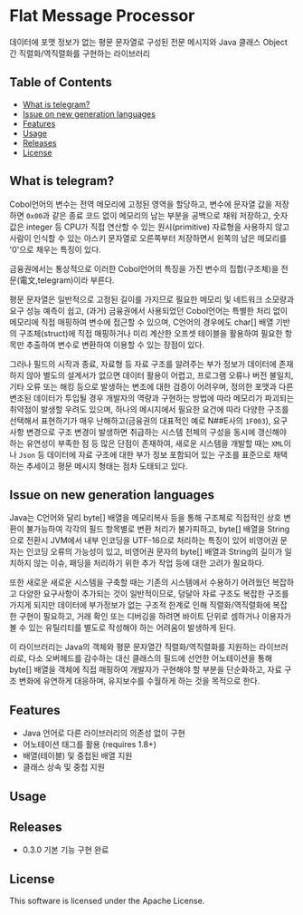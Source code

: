 # Flat Message Processor

데이터에 포맷 정보가 없는 평문 문자열로 구성된 전문 메시지와 Java 클래스 Object간 직렬화/역직렬화를 구현하는 라이브러리

## Table of Contents

- [What is telegram?](#what-is-telegram)
- [Issue on new generation languages](#issue-on-new-generation-languages)
- [Features](#features)
- [Usage](#usage)
- [Releases](#releases)
- [License](#license)

## What is telegram?

Cobol언어의 변수는 전역 메모리에 고정된 영역을 할당하고, 변수에 문자열 값을 저장하면 `0x00`과 같은 종료 코드 없이 메모리의 남는 부분을
공백으로 채워 저장하고, 숫자 값은 integer 등 CPU가 직접 연산할 수 있는 원시(primitive) 자료형을 사용하지 않고 사람이 인식할 수 있는
아스키 문자열로 오른쪽부터 저장하면서 왼쪽의 남은 메모리를 '0'으로 채우는 특징이 있다.

금융권에서는 통상적으로 이러한 Cobol언어의 특징을 가진 변수의 집합(구조체)을 전문(電文,telegram)이라 부른다.

평문 문자열은 일반적으로 고정된 길이를 가지므로 필요한 메모리 및 네트워크 소모량과 요구 성능 예측이 쉽고, (과거) 금융권에서 사용되었던
Cobol언어는 특별한 처리 없이 메모리에 직접 매핑하여 변수에 접근할 수 있으며, C언어의 경우에도 char[] 배열 기반의 구조체(struct)에 직접
매핑하거나 미리 계산한 오프셋 테이블을 활용하여 필요한 항목만 추출하여 변수로 변환하여 이용할 수 있는 장점이 있다.

그러나 필드의 시작과 종료, 자료형 등 자료 구조를 알려주는 부가 정보가 데이터에 존재하지 않아 별도의 설계서가 없으면 데이터 활용이 어렵고,
프로그램 오류나 버전 불일치, 기타 오류 또는 해킹 등으로 발생하는 변조에 대한 검증이 어려우며, 정의한 포맷과 다른 변조된 데이터가 투입될
경우 개발자의 역량과 구현하는 방법에 따라 메모리가 파괴되는 취약점이 발생할 우려도 있으며, 하나의 메시지에서 필요한 요건에 따라 다양한 구조를
선택해서 표현하기가 매우 난해하고(금융권의 대표적인 예로 N##E사의 `1F003`), 요구사항 변경으로 구조 변경이 발생하면 취급하는 시스템 전체의
구성을 동시에 갱신해야 하는 유연성이 부족한 점 등 많은 단점이 존재하여, 새로운 시스템을 개발할 때는 `XML`이나 `Json` 등 데이터에 자료
구조에 대한 부가 정보 포함되어 있는 구조를 표준으로 채택하는 추세이고 평문 메시지 형태는 점차 도태되고 있다.

## Issue on new generation languages

Java는 C언어와 달리 byte[] 배열을 메모리복사 등을 통해 구조체로 직접적인 상호 변환이 불가능하여 각각의 필드 항목별로 변환 처리가 불가피하고,
byte[] 배열을 String으로 전환시 JVM에서 내부 인코딩을 UTF-16으로 처리하는 특징이 있어 비영어권 문자는 인코딩 오류의 가능성이 있고,
비영어권 문자의 byte[] 배열과 String의 길이가 일치하지 않는 이슈, 패딩을 처리하기 위한 추가 작업 등에 대한 고려가 필요하다.

또한 새로운 새로운 시스템을 구축할 때는 기존의 시스템에서 수용하기 어려웠던 복잡하고 다양한 요구사항이 추가되는 것이 일반적이므로,
덩달아 자료 구조도 복잡한 구조를 가지게 되지만 데이터에 부가정보가 없는 구조적 한계로 인해 직렬화/역직렬화에 복잡한 구현이 필요하고,
거래 확인 또는 디버깅을 하려면 바이트 단위로 셈하거나 이용자가 볼 수 있는 유틸리티를 별도로 작성해야 하는 어려움이 발생하게 된다.

이 라이브러리는 Java의 객체와 평문 문자열간 직렬화/역직렬화를 지원하는 라이브러리로, 다소 오버헤드를 감수하는 대신 클래스의 필드에 선언한
어노테이션을 통해 byte[] 배열을 객체에 직접 매핑하여 개발자가 구현해야 할 부분을 단순화하고, 자료 구조 변화에 유연하게 대응하며, 유지보수를
수월하게 하는 것을 목적으로 한다.

## Features

- Java 언어로 다른 라이브러리의 의존성 없이 구현
- 어노테이션 태그를 활용 (requires 1.8+)
- 배열(테이블) 및 중첩된 배열 지원
- 클래스 상속 및 중첩 지원

## Usage

## Releases

- 0.3.0 기본 기능 구현 완료

## License

This software is licensed under the Apache License.
